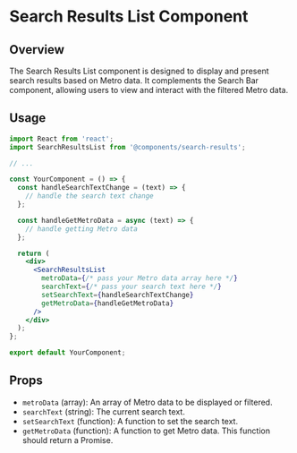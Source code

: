 # Search Results List Component

## Overview

The Search Results List component is designed to display and present search results based on Metro data. It complements the Search Bar component, allowing users to view and interact with the filtered Metro data.

## Usage

```jsx
import React from 'react';
import SearchResultsList from '@components/search-results';

// ...

const YourComponent = () => {
  const handleSearchTextChange = (text) => {
    // handle the search text change
  };

  const handleGetMetroData = async (text) => {
    // handle getting Metro data
  };

  return (
    <div>
      <SearchResultsList
        metroData={/* pass your Metro data array here */}
        searchText={/* pass your search text here */}
        setSearchText={handleSearchTextChange}
        getMetroData={handleGetMetroData}
      />
    </div>
  );
};

export default YourComponent;
```

## Props

- `metroData` (array): An array of Metro data to be displayed or filtered.
- `searchText` (string): The current search text.
- `setSearchText` (function): A function to set the search text.
- `getMetroData` (function): A function to get Metro data. This function should return a Promise.
